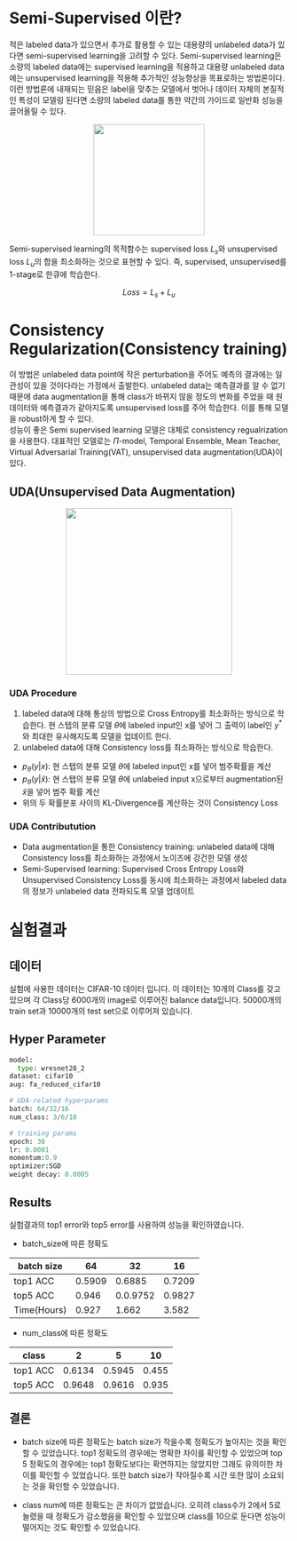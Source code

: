 # Semi-Supervised 이란?
적은 labeled data가 있으면서 추가로 활용할 수 있는 대용량의 unlabeled data가 있다면 semi-supervised learning을 고려할 수 있다. Semi-supervised learning은 소량의 labeled data에는 supervised learning을 적용하고 대용량 unlabeled data에는 unsupervised learning을 적용해 추가적인 성능향상을 목표로하는 방법론이다. 이런 방법론에 내재되는 믿음은 label을 맞추는 모델에서 벗어나 데이터 자체의 본질적인 특성이 모델링 된다면 소량의 labeled data를 통한 약간의 가이드로 일반화 성능을 끌어올릴 수 있다. 

<p align="center"><img src="https://img1.daumcdn.net/thumb/R1280x0/?scode=mtistory2&fname=https%3A%2F%2Fblog.kakaocdn.net%2Fdn%2FOaWXm%2FbtreCCEt8dI%2F14gNHsxjmFgOtONe7ejNjK%2Fimg.png" height=200></p>

Semi-supervised learning의 목적함수는 supervised loss $L_s$와 unsupervised loss $L_u$의 합을 최소화하는 것으로 표현할 수 있다. 즉, supervised, unsupervised를 1-stage로 한큐에 학습한다.

$$Loss = L_s + L_u $$

# Consistency Regularization(Consistency training)
이 방법은 unlabeled data point에 작은 perturbation을 주어도 예측의 결과에는 일관성이 있을 것이다라는 가정에서 출발한다. unlabeled data는 예측결과를 알 수 없기 때문에 data augmentation을 통해 class가 바뀌지 않을 정도의 변화를 주었을 때 원 데이터와 예측결과가 같아지도록 unsupervised loss를 주어 학습한다. 이를 통해 모델을 robust하게 할 수 있다.  
성능이 좋은 Semi supervised learning 모델은 대체로 consistency regualrization을 사용한다. 대표적인 모델로는 $\Pi$-model, Temporal Ensemble, Mean Teacher, Virtual Adversarial Training(VAT), unsupervised data augmentation(UDA)이 있다. 

## UDA(Unsupervised Data Augmentation)

<p align="center"><img src="https://joungheekim.github.io/img/in-post/2020/2020-12-13/overview.png" height=300></p>

### UDA Procedure

1. labeled data에 대해 통상의 방법으로 Cross Entropy를 최소화하는 방식으로 학습한다. 현 스텝의 분류 모델 $\theta$에 labeled input인 x를 넣어 그 출력이 label인 $y^*$와 최대한 유사해지도록 모델을 업데이트 한다. 
2. unlabeled data에 대해 Consistency loss를 최소화하는 방식으로 학습한다. 
- $p_\theta(y|x)$: 현 스탭의 분류 모델 $\theta$에 labeled input인 x를 넣어 범주확률을 계산
- $p_\theta(y|\hat x)$: 현 스탭의 분류 모델 $\theta$에 unlabeled input x으로부터 augmentation된 $\hat x$을 넣어 범주 확률 계산
- 위의 두 확률분포 사이의 KL-Divergence를 계산하는 것이 Consistency Loss
  
### UDA Contributution
- Data augmentation을 통한 Consistency training: unlabeled data에 대해 Consistency loss를 최소화하는 과정에서 노이즈에 강건한 모델 생성
- Semi-Supervised learning: Supervised Cross Entropy Loss와 Unsupervised Consistency Loss를 동시에 최소화하는 과정에서 labeled data의 정보가 unlabeled data 전파되도록 모델 업데이트


# 실험결과

## 데이터
실험에 사용한 데이터는 CIFAR-10 데이터 입니다. 이 데이터는 10개의 Class를 갖고 있으며 각 Class당 6000개의 image로 이루어진 balance data입니다. 50000개의 train set과 10000개의 test set으로 이루어져 있습니다. 

## Hyper Parameter
```python
model:
  type: wresnet28_2
dataset: cifar10
aug: fa_reduced_cifar10  

# UDA-related hyperparams
batch: 64/32/16
num_class: 3/6/10

# training params
epoch: 30
lr: 0.0001
momentum:0.9
optimizer:SGD
weight decay: 0.0005
```

## Results
실험결과의 top1 error와 top5 error를 사용하여 성능을 확인하였습니다.

- batch_size에 따른 정확도

|batch size|64|32|16|
|---|---|---|---|  
|top1 ACC|0.5909|0.6885|0.7209|
|top5 ACC|0.946|0.0.9752|0.9827|
|Time(Hours)|0.927|1.662|3.582|

- num_class에 따른 정확도

|class|2|5|10|
|---|---|---|---|  
|top1 ACC|0.6134|0.5945|0.455|
|top5 ACC|0.9648|0.9616|0.935|


## 결론

- batch size에 따른 정확도는 batch size가 작을수록 정확도가 높아지는 것을 확인할 수 있었습니다. top1 정확도의 경우에는 명확한 차이를 확인할 수 있었으며 top 5 정확도의 경우에는 top1 정확도보다는 확연하지는 않았지만 그래도 유의미한 차이를 확인할 수 있었습니다. 또한 batch size가 작아질수록 시간 또한 많이 소요되는 것을 확인할 수 있었습니다. 

- class num에 따른 정확도는 큰 차이가 없었습니다. 오히려 class수가 2에서 5로 늘렸을 때 정확도가 감소했음을 확인할 수 있었으며 class를 10으로 둔다면 성능이 떨어지는 것도 확인할 수 있었습니다. 
